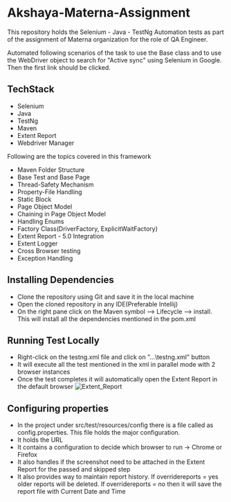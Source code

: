 # Akshaya-Materna-Assignment

This repository holds the Selenium - Java - TestNg Automation tests as part of the assignment of Materna organization for the role of QA Engineer.

Automated following scenarios of the task to use the Base class and to use the WebDriver object to search for "Active sync" using Selenium in Google. Then the first link should be clicked.

## TechStack
- Selenium
- Java
- TestNg
- Maven
- Extent Report
- Webdriver Manager

Following are the topics covered in this framework
- Maven Folder Structure
- Base Test and Base Page
- Thread-Safety Mechanism
- Property-File Handling
- Static Block
- Page Object Model
- Chaining in Page Object Model
- Handling Enums
- Factory Class(DriverFactory, ExplicitWaitFactory)
- Extent Report - 5.0 Integration
- Extent Logger
- Cross Browser testing
- Exception Handling

## Installing Dependencies

- Clone the repository using Git and save it in the local machine
- Open the cloned repository in any IDE(Preferable Intellij)
- On the right pane click on the Maven symbol --> Lifecycle --> install. This will install all the dependencies mentioned in the pom.xml

## Running Test Locally

- Right-click on the testng.xml file and click on "...\testng.xml" button
- It will execute all the test mentioned in the xml in parallel mode with 2 browser instances
- Once the test completes it will automatically open the Extent Report in the default browser
![Extent_Report](https://github.com/user-attachments/assets/7b98bd87-3f00-4d8c-96bf-2b9eff865595)



## Configuring properties
- In the project under src/test/resources/config there is a file called as config.properties. This file holds the major configuration.
- It holds the URL
- It contains a configuration to decide which browser to run -> Chrome or Firefox
- It also handles if the screenshot need to be attached in the Extent Report for the passed and skipped step
- It also provides way to maintain report history. If overridereports = yes older reports will be deleted. If overridereports = no then it will save the report file with Current Date and Time
